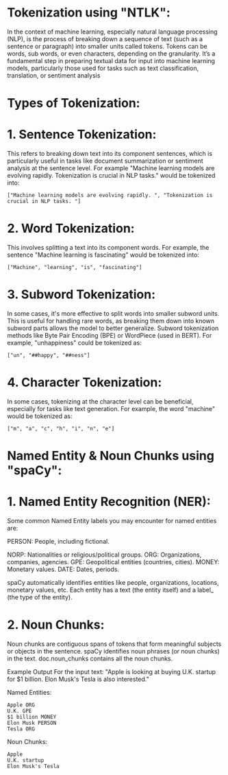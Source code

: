 # Tokenization using "NTLK":
In the context of machine learning, especially natural language processing (NLP), is the process of
breaking down a sequence of text (such as a sentence or paragraph) into smaller units called tokens.
Tokens can be words, sub words, or even characters, depending on the granularity. It’s a fundamental
step in preparing textual data for input into machine learning models, particularly those used for tasks 
such as text classification, translation, or sentiment analysis

# Types of Tokenization:
# 1. Sentence Tokenization:
This refers to breaking down text into its component sentences, which is particularly useful in tasks 
like document summarization or sentiment analysis at the sentence level. For example "Machine learning 
models are evolving rapidly. Tokenization is crucial in NLP tasks." would be tokenized into:
```
["Machine learning models are evolving rapidly. ", "Tokenization is crucial in NLP tasks. "]
```
# 2. Word Tokenization:
This involves splitting a text into its component words. For example, the sentence "Machine learning is 
fascinating" would be tokenized into:
```
["Machine", "learning", "is", "fascinating"]
```
# 3. Subword Tokenization:
In some cases, it's more effective to split words into smaller subword units. This is useful for handling 
rare words, as breaking them down into known subword parts allows the model to better generalize. 
Subword tokenization methods like Byte Pair Encoding (BPE) or WordPiece (used in BERT). For example, 
"unhappiness" could be tokenized as: 
```
["un", "##happy", "##ness"]
```
# 4. Character Tokenization:
In some cases, tokenizing at the character level can be beneficial, especially for tasks like text generation. 
For example, the word "machine" would be tokenized as: 
```
["m", "a", "c", "h", "i", "n", "e"]
```


# Named Entity & Noun Chunks using "spaCy":
# 1. Named Entity Recognition (NER):
Some common Named Entity labels you may encounter for named entities are:

PERSON: People, including fictional.

NORP: Nationalities or religious/political groups.
ORG: Organizations, companies, agencies.
GPE: Geopolitical entities (countries, cities).
MONEY: Monetary values.
DATE: Dates, periods.

spaCy automatically identifies entities like people, organizations, locations, monetary values, etc.
Each entity has a text (the entity itself) and a label_ (the type of the entity).

# 2. Noun Chunks:
Noun chunks are contiguous spans of tokens that form meaningful subjects or objects in the sentence.
spaCy identifies noun phrases (or noun chunks) in the text. doc.noun_chunks contains all the noun chunks.

Example Output
For the input text: "Apple is looking at buying U.K. startup for $1 billion. Elon Musk's Tesla is also interested."

Named Entities:
```
Apple ORG
U.K. GPE
$1 billion MONEY
Elon Musk PERSON
Tesla ORG
```
Noun Chunks:
```
Apple
U.K. startup
Elon Musk's Tesla
```

